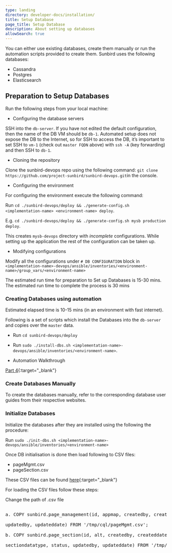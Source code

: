 ```yaml
---
type: landing
directory: developer-docs/installation/
title: Setup Database
page_title: Setup Database
description: About setting up databases
allowSearch: true
---
```

You can either use existing databases, create them manually or run the automation scripts provided to create them. Sunbird uses the following databases:

   - Cassandra
   - Postgres
   - Elasticsearch
   
## Preparation to Setup Databases

Run the following steps from your local machine:

+ Configuring the database servers

SSH into the `db-server`. If you have not edited the default configuration, then the name of the DB VM should be `db-1`. Automated setup does not expose the DB to the Internet, so for SSH to access the DB, it’s important to set SSH to `vm-1` (check out `master FQDN` above) with `ssh -A` (key forwarding) and then SSH to `db-1`.

+ Cloning the repository

Clone the sunbird-devops repo using the following command:
`git clone https://github.com/project-sunbird/sunbird-devops.git`in the console.

+ Configuring the environment

For configuring the environment execute the following command:

Run `cd ./sunbird-devops/deploy && ./generate-config.sh <implementation-name> <environment-name> deploy`.

E.g. `cd ./sunbird-devops/deploy && ./generate-config.sh mysb production deploy`.

This creates `mysb-devops` directory with *incomplete* configurations. While setting up the application the rest of the configuration can be taken up.

+ Modifying configurations

Modify all the configurations under `# DB CONFIGURATION` block in `<implementation-name>-devops/ansible/inventories/<environment-name>/group_vars/<environment-name>`

The estimated run time for preparation to Set up Databases is 15-30 mins. The estimated run time to complete the process is 30 mins

### Creating Databases using automation

Estimated elapsed time is 10-15 mins (in an environment with fast internet).

Following is a set of scripts which install the Databases into the `db-server` and copies over the `master` data.

  - Run `cd sunbird-devops/deploy`

  - Run `sudo ./install-dbs.sh <implementation-name>-devops/ansible/inventories/<environment-name>`. 

+ Automation Walkthrough

[Part 4](https://sunbirdpublic.blob.core.windows.net/installation/demo/demo-4.gif){:target="_blank"}

### Create Databases Manually

To create the databases manually, refer to the corresponding database user guides from their respective websites.

### Initialize Databases

Initialize the databases after they are installed using the following the procedure:

Run `sudo ./init-dbs.sh <implementation-name>-devops/ansible/inventories/<environment-name>`

Once DB initialisation is done then load following to CSV files:

 - pageMgmt.csv
 - pageSection.csv
 
These CSV files can be found [here](https://github.com/project-sunbird/sunbird-lms-mw/tree/master/actors/src/main/resources){:target="_blank"}

For loading the CSV files follow these steps:

Change the path of .csv file

<pre>         
a. COPY sunbird.page_management(id, appmap, createdby, createddate, name, organisationid, portalmap,

updatedby, updateddate) FROM '/tmp/cql/pageMgmt.csv';

b. COPY sunbird.page_section(id, alt, createdby, createddate, description, display, imgurl, name, searchquery,

sectiondatatype, status, updatedby, updateddate) FROM '/tmp/cql/pageSection.csv'; 
</pre>
